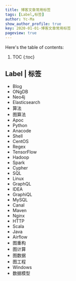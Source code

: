 ```yaml
---
title: 博客文章常用标签
tags: [Label,标签]
author: Yc-Ma
show_author_profile: true
key: 2020-01-01-博客文章常用标签
pageview: true
---
```


Here's the table of contents:
1. TOC
{:toc}

## Label | 标签
- Blog
- ONgDB
- Neo4j
- Elasticsearch
- 算法
- 图算法
- Apoc
- Python
- Anacode
- Shell
- CentOS
- Regex
- TensorFlow
- Hadoop
- Spark
- Cypher
- SQL
- Linux
- GraphQL
- IDEA
- GraphiQL
- MySQL
- Canal
- Maven
- Nginx
- HTTP
- Scala
- Java
- Airflow
- 图重构
- 图计算
- 图数据
- 图工程
- Windows
- 数据模型
